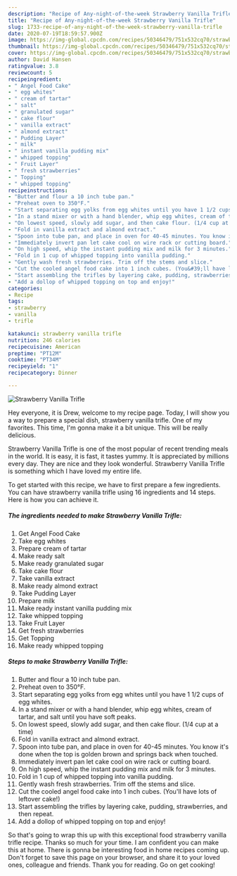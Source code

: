 ```yaml
---
description: "Recipe of Any-night-of-the-week Strawberry Vanilla Trifle"
title: "Recipe of Any-night-of-the-week Strawberry Vanilla Trifle"
slug: 1733-recipe-of-any-night-of-the-week-strawberry-vanilla-trifle
date: 2020-07-19T18:59:57.900Z
image: https://img-global.cpcdn.com/recipes/50346479/751x532cq70/strawberry-vanilla-trifle-recipe-main-photo.jpg
thumbnail: https://img-global.cpcdn.com/recipes/50346479/751x532cq70/strawberry-vanilla-trifle-recipe-main-photo.jpg
cover: https://img-global.cpcdn.com/recipes/50346479/751x532cq70/strawberry-vanilla-trifle-recipe-main-photo.jpg
author: David Hansen
ratingvalue: 3.8
reviewcount: 5
recipeingredient:
- " Angel Food Cake"
- " egg whites"
- " cream of tartar"
- " salt"
- " granulated sugar"
- " cake flour"
- " vanilla extract"
- " almond extract"
- " Pudding Layer"
- " milk"
- " instant vanilla pudding mix"
- " whipped topping"
- " Fruit Layer"
- " fresh strawberries"
- " Topping"
- " whipped topping"
recipeinstructions:
- "Butter and flour a 10 inch tube pan."
- "Preheat oven to 350°F."
- "Start separating egg yolks from egg whites until you have 1 1/2 cups of egg whites."
- "In a stand mixer or with a hand blender, whip egg whites, cream of tartar, and salt until you have soft peaks."
- "On lowest speed, slowly add sugar, and then cake flour. (1/4 cup at a time)"
- "Fold in vanilla extract and almond extract."
- "Spoon into tube pan, and place in oven for 40-45 minutes. You know it&#39;s done when the top is golden brown and springs back when touched."
- "Immediately invert pan let cake cool on wire rack or cutting board."
- "On high speed, whip the instant pudding mix and milk for 3 minutes."
- "Fold in 1 cup of whipped topping into vanilla pudding."
- "Gently wash fresh strawberries. Trim off the stems and slice."
- "Cut the cooled angel food cake into 1 inch cubes. (You&#39;ll have lots of leftover cake!)"
- "Start assembling the trifles by layering cake, pudding, strawberries, and then repeat."
- "Add a dollop of whipped topping on top and enjoy!"
categories:
- Recipe
tags:
- strawberry
- vanilla
- trifle

katakunci: strawberry vanilla trifle 
nutrition: 246 calories
recipecuisine: American
preptime: "PT12M"
cooktime: "PT34M"
recipeyield: "1"
recipecategory: Dinner

---
```



![Strawberry Vanilla Trifle](https://img-global.cpcdn.com/recipes/50346479/751x532cq70/strawberry-vanilla-trifle-recipe-main-photo.jpg)

Hey everyone, it is Drew, welcome to my recipe page. Today, I will show you a way to prepare a special dish, strawberry vanilla trifle. One of my favorites. This time, I'm gonna make it a bit unique. This will be really delicious.

Strawberry Vanilla Trifle is one of the most popular of recent trending meals in the world. It is easy, it is fast, it tastes yummy. It is appreciated by millions every day. They are nice and they look wonderful. Strawberry Vanilla Trifle is something which I have loved my entire life.




To get started with this recipe, we have to first prepare a few ingredients. You can have strawberry vanilla trifle using 16 ingredients and 14 steps. Here is how you can achieve it.

<!--inarticleads1-->

##### The ingredients needed to make Strawberry Vanilla Trifle:

1. Get  Angel Food Cake
1. Take  egg whites
1. Prepare  cream of tartar
1. Make ready  salt
1. Make ready  granulated sugar
1. Take  cake flour
1. Take  vanilla extract
1. Make ready  almond extract
1. Take  Pudding Layer
1. Prepare  milk
1. Make ready  instant vanilla pudding mix
1. Take  whipped topping
1. Take  Fruit Layer
1. Get  fresh strawberries
1. Get  Topping
1. Make ready  whipped topping




<!--inarticleads2-->

##### Steps to make Strawberry Vanilla Trifle:

1. Butter and flour a 10 inch tube pan.
1. Preheat oven to 350°F.
1. Start separating egg yolks from egg whites until you have 1 1/2 cups of egg whites.
1. In a stand mixer or with a hand blender, whip egg whites, cream of tartar, and salt until you have soft peaks.
1. On lowest speed, slowly add sugar, and then cake flour. (1/4 cup at a time)
1. Fold in vanilla extract and almond extract.
1. Spoon into tube pan, and place in oven for 40-45 minutes. You know it&#39;s done when the top is golden brown and springs back when touched.
1. Immediately invert pan let cake cool on wire rack or cutting board.
1. On high speed, whip the instant pudding mix and milk for 3 minutes.
1. Fold in 1 cup of whipped topping into vanilla pudding.
1. Gently wash fresh strawberries. Trim off the stems and slice.
1. Cut the cooled angel food cake into 1 inch cubes. (You&#39;ll have lots of leftover cake!)
1. Start assembling the trifles by layering cake, pudding, strawberries, and then repeat.
1. Add a dollop of whipped topping on top and enjoy!




So that's going to wrap this up with this exceptional food strawberry vanilla trifle recipe. Thanks so much for your time. I am confident you can make this at home. There is gonna be interesting food in home recipes coming up. Don't forget to save this page on your browser, and share it to your loved ones, colleague and friends. Thank you for reading. Go on get cooking!
